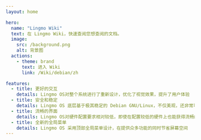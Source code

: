 ```yaml
---
layout: home

hero:
  name: "Lingmo Wiki"
  text: 在 Lingmo Wiki，快速查阅您想查阅的文档。
  image:
    src: /background.png
    alt: 背景图
  actions:
    - theme: brand
      text: 进入 Wiki
      link: /Wiki/debian/zh

features:
  - title: 更好的交互
    details: Lingmo OS对整个系统进行了重新设计，优化了视觉效果，提升了用户体验
  - title: 安全和稳定
    details: Lingmo OS 底层基于极其稳定的 Debian GNU/Linux，不仅美观，还非常可靠
  - title: 流畅的界面
    details: Lingmo OS对硬件配置要求相对较低，即使在配置较低的硬件上也能获得流畅的体验
  - title: 全新的全局菜单
    details: Lingmo OS 采用顶部全局菜单设计，在提供众多功能的同时节省屏幕空间
---
```


